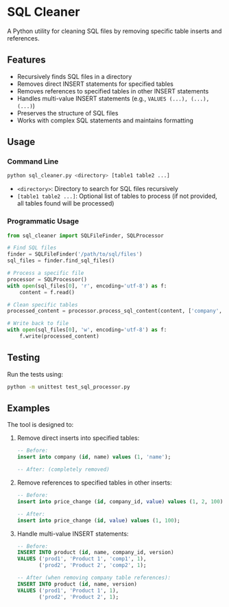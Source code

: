 # SQL Cleaner

A Python utility for cleaning SQL files by removing specific table inserts and references.

## Features

- Recursively finds SQL files in a directory
- Removes direct INSERT statements for specified tables
- Removes references to specified tables in other INSERT statements
- Handles multi-value INSERT statements (e.g., `VALUES (...), (...), (...)`)
- Preserves the structure of SQL files
- Works with complex SQL statements and maintains formatting

## Usage

### Command Line

```bash
python sql_cleaner.py <directory> [table1 table2 ...]
```

- `<directory>`: Directory to search for SQL files recursively
- `[table1 table2 ...]`: Optional list of tables to process (if not provided, all tables found will be processed)

### Programmatic Usage

```python
from sql_cleaner import SQLFileFinder, SQLProcessor

# Find SQL files
finder = SQLFileFinder('/path/to/sql/files')
sql_files = finder.find_sql_files()

# Process a specific file
processor = SQLProcessor()
with open(sql_files[0], 'r', encoding='utf-8') as f:
    content = f.read()

# Clean specific tables
processed_content = processor.process_sql_content(content, ['company', 'price'])

# Write back to file
with open(sql_files[0], 'w', encoding='utf-8') as f:
    f.write(processed_content)
```

## Testing

Run the tests using:

```bash
python -m unittest test_sql_processor.py
```

## Examples

The tool is designed to:

1. Remove direct inserts into specified tables:
   ```sql
   -- Before:
   insert into company (id, name) values (1, 'name');
   
   -- After: (completely removed)
   ```

2. Remove references to specified tables in other inserts:
   ```sql
   -- Before:
   insert into price_change (id, company_id, value) values (1, 2, 100);
   
   -- After:
   insert into price_change (id, value) values (1, 100);
   ```

3. Handle multi-value INSERT statements:
   ```sql
   -- Before:
   INSERT INTO product (id, name, company_id, version)
   VALUES ('prod1', 'Product 1', 'comp1', 1),
          ('prod2', 'Product 2', 'comp2', 1);
   
   -- After (when removing company table references):
   INSERT INTO product (id, name, version)
   VALUES ('prod1', 'Product 1', 1),
          ('prod2', 'Product 2', 1);
   ``` 